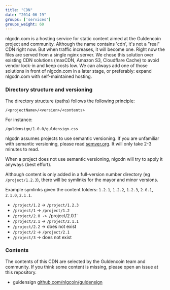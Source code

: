 ```yaml
---
title: "CDN"
date: "2014-06-19"
groups: ['services']
groups_weight: 60
---
```



nlgcdn.com is a hosting service for static content aimed at the Guldencoin project and community.
Although the name contains 'cdn', it's not a "real" CDN right now. But when traffic increases, it will become one.
Right now the files are served from a single nginx server.
We chose this solution over existing CDN solutions (maxCDN, Amazon S3, Cloudflare Cache) to avoid vendor lock-in and keep costs low. We can always add one of those solutions in front of nlgcdn.com in a later stage, or preferably: expand nlgcdn.com with self-maintained hosting.

### Directory structure and versioning

The directory structure (paths) follows the following principle:

`/<projectName>/<version>/<contents>`

For instance:

`/guldensign/1.0.0/guldensign.css`

nlgcdn assumes projects to use semantic versioning. If you are unfamiliar with semantic versioning, please read [semver.org](http://semver.org/). It will only take 2-3 minutes to read.

When a project does not use semantic versioning, nlgcdn will try to apply it anyways (best effort).

Although content is only added in a full-version number directory (eg `/project/1.2.3`), there will be symlinks for the mayor and minor versions.

Example symlinks given the content folders: `1.2.1`, `1.2.2`, `1.2.3`, `2.0.1`, `2.1.0`, `2.1.1`.

 - `/project/1.2` -> `/project/1.2.3`
 - `/project/1` -> `/project/1.2`
 - `/project/2.0 -> `/project/2.0.1`
 - `/project/2.1` -> `/project/2.1.1`
 - `/project/2.2` -> does not exist
 - `/project/2` -> `/project/2.1`
 - `/project/3` -> does not exist

### Contents

The contents of this CDN are selected by the Guldencoin team and community. If you think some content is missing, please open an issue at this repository.

 - guldensign [github.com/nlgcoin/guldensign](github.com/nlgcoin/guldensign)
